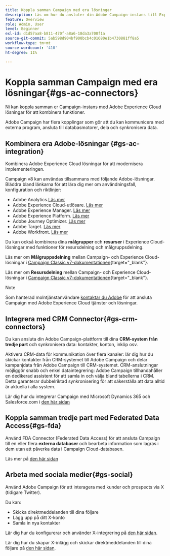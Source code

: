 ```yaml
---
title: Koppla samman Campaign med era lösningar
description: Läs om hur du ansluter din Adobe Campaign-instans till Experience Cloud-lösningar.
feature: Overview
role: Admin, User
level: Beginner
exl-id: d1d57aa8-b811-470f-a8a6-18da3a700f1a
source-git-commit: 5ab598d904bf900bcb4c01680e1b4730881ff8a5
workflow-type: tm+mt
source-wordcount: '410'
ht-degree: 11%

---
```


# Koppla samman Campaign med era lösningar{#gs-ac-connectors}

Ni kan koppla samman er Campaign-instans med Adobe Experience Cloud lösningar för att kombinera funktioner.

Adobe Campaign har flera kopplingar som gör att du kan kommunicera med externa program, ansluta till databasmotorer, dela och synkronisera data.

## Kombinera era Adobe-lösningar {#gs-ac-integration}

Kombinera Adobe Experience Cloud lösningar för att modernisera implementeringen.

Campaign v8 kan användas tillsammans med följande Adobe-lösningar. Bläddra bland länkarna för att lära dig mer om användningsfall, konfiguration och riktlinjer:

* Adobe Analytics.[Läs mer](../connect/ac-aa.md)
* Adobe Experience Cloud-utlösare. [Läs mer](../connect/ac-triggers.md)
* Adobe Experience Manager. [Läs mer](../connect/ac-aem.md)
* Adobe Experience Platform. [Läs mer](../connect/ac-aep.md)
* Adobe Journey Optimizer. [Läs mer](../connect/ac-ajo.md)
* Adobe Target. [Läs mer](../connect/ac-at.md)
* Adobe Workfront. [Läs mer](../connect/ac-workfront.md)

Du kan också kombinera dina **målgrupper** och **resurser** i Experience Cloud-lösningar med funktioner för resursdelning och målgruppsdelning.

Läs mer om **Målgruppsdelning** mellan Campaign- och Experience Cloud-lösningar i [Campaign Classic v7-dokumentationen](https://experienceleague.adobe.com/docs/campaign-classic/using/integrating-with-adobe-experience-cloud/audience-sharing/sharing-audiences-with-adobe-experience-cloud.html#integrating-with-adobe-experience-cloud){target="_blank"}.

Läs mer om **Resursdelning** mellan Campaign- och Experience Cloud-lösningar i [Campaign Classic v7-dokumentationen](https://experienceleague.adobe.com/docs/campaign-classic/using/integrating-with-adobe-experience-cloud/asset-sharing/sharing-assets-with-adobe-experience-cloud.html#integrating-with-adobe-experience-cloud){target="_blank"}.

>[!NOTE]
>
>Som hanterad molntjänstanvändare [kontaktar du Adobe](../start/campaign-faq.md#support) för att ansluta Campaign med Adobe Experience Cloud tjänster och lösningar.


## Integrera med CRM Connector{#gs-crm-connectors}

Du kan ansluta din Adobe Campaign-plattform till dina **CRM-system från tredje part** och synkronisera data: kontakter, konton, inköp osv.

Aktivera CRM-data för kommunikation över flera kanaler: lär dig hur du skickar kontakter från CRM-systemet till Adobe Campaign och delar kampanjdata från Adobe Campaign till CRM-systemet.
CRM-anslutningar möjliggör snabb och enkel dataintegrering: Adobe Campaign tillhandahåller en dedikerad assistent för att samla in och välja bland tabellerna i CRM. Detta garanterar dubbelriktad synkronisering för att säkerställa att data alltid är aktuella i alla system.

Lär dig hur du integrerar Campaign med Microsoft Dynamics 365 och Salesforce.com i [den här sidan](crm.md)

## Koppla samman tredje part med Federated Data Access{#gs-fda}

Använd FDA Connector (Federated Data Access) för att ansluta Campaign till en eller flera **externa databaser** och bearbeta information som lagras i dem utan att påverka data i Campaign Cloud-databasen.

Läs mer på [den här sidan](fda.md)

## Arbeta med sociala medier{#gs-social}

Använd Adobe Campaign för att interagera med kunder och prospects via X (tidigare Twitter).

Du kan:

* Skicka direktmeddelanden till dina följare
* Lägg upp på ditt X-konto
* Samla in nya kontakter

Lär dig hur du konfigurerar och använder X-integrering på [den här sidan](../connect/ac-tw.md).

Lär dig hur du skapar X-inlägg och skickar direktmeddelanden till dina följare på [den här sidan](../send/twitter.md).
